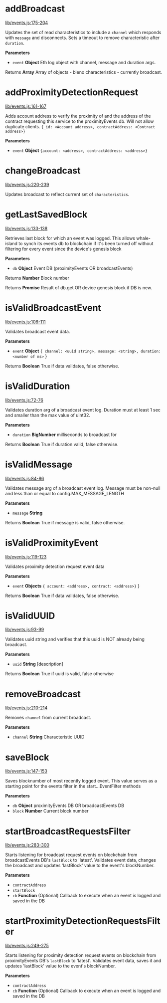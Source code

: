 # addBroadcast

[lib/events.js:175-204](https://github.com/animist-io/whale-island/blob/f2a1da87499dd49c60cd67ee02a2eaa335843829/lib/events.js#L175-L204 "Source code on GitHub")

Updates the set of read characteristics to include a `channel` which responds with `message`
and disconnects. Sets a timeout to remove characteristic after `duration`.

**Parameters**

-   `event` **Object** Eth log object with channel, message and duration args.

Returns **Array** Array of objects - bleno characteristics - currently broadcast.

# addProximityDetectionRequest

[lib/events.js:161-167](https://github.com/animist-io/whale-island/blob/f2a1da87499dd49c60cd67ee02a2eaa335843829/lib/events.js#L161-L167 "Source code on GitHub")

Adds account address to verify the proximity of and the address of the contract requesting this service 
to the proximityEvents db. Will not allow duplicate clients.
`{_id: <Account address>, contractAddress: <Contract address>}`

**Parameters**

-   `event` **Object** `{account: <address>, contractAddress: <address>}`

# changeBroadcast

[lib/events.js:220-239](https://github.com/animist-io/whale-island/blob/f2a1da87499dd49c60cd67ee02a2eaa335843829/lib/events.js#L220-L239 "Source code on GitHub")

Updates broadcast to reflect current set of `characteristics`.

# getLastSavedBlock

[lib/events.js:133-138](https://github.com/animist-io/whale-island/blob/f2a1da87499dd49c60cd67ee02a2eaa335843829/lib/events.js#L133-L138 "Source code on GitHub")

Retrieves last block for which an event was logged. This allows whale-island to synch its 
events db to blockchain if it's been turned off without filtering for every event since
the device's genesis block

**Parameters**

-   `db` **Object** Event DB (proximityEvents OR broadcastEvents)

Returns **Number** Block number

Returns **Promise** Result of db.get OR device genesis block if DB is new.

# isValidBroadcastEvent

[lib/events.js:106-111](https://github.com/animist-io/whale-island/blob/f2a1da87499dd49c60cd67ee02a2eaa335843829/lib/events.js#L106-L111 "Source code on GitHub")

Validates broadcast event data.

**Parameters**

-   `event` **Object** `{ channel: <uuid string>, message: <string>, duration: <number of ms>` }

Returns **Boolean** True if data validates, false otherwise.

# isValidDuration

[lib/events.js:72-76](https://github.com/animist-io/whale-island/blob/f2a1da87499dd49c60cd67ee02a2eaa335843829/lib/events.js#L72-L76 "Source code on GitHub")

Validates duration arg of a broadcast event log. Duration must at least 1 sec and 
smaller than the max value of uint32.

**Parameters**

-   `duration` **BigNumber** milliseconds to broadcast for

Returns **Boolean** True if duration valid, false otherwise.

# isValidMessage

[lib/events.js:84-86](https://github.com/animist-io/whale-island/blob/f2a1da87499dd49c60cd67ee02a2eaa335843829/lib/events.js#L84-L86 "Source code on GitHub")

Validates message arg of a broadcast event log. Message must be non-null and
less than or equal to config.MAX_MESSAGE_LENGTH

**Parameters**

-   `message` **String** 

Returns **Boolean** True if message is valid, false otherwise.

# isValidProximityEvent

[lib/events.js:119-123](https://github.com/animist-io/whale-island/blob/f2a1da87499dd49c60cd67ee02a2eaa335843829/lib/events.js#L119-L123 "Source code on GitHub")

Validates proximity detection request event data

**Parameters**

-   `event` **Objects** `{ account: <address>, contract: <address>}` }

Returns **Boolean** True if data validates, false otherwise.

# isValidUUID

[lib/events.js:93-99](https://github.com/animist-io/whale-island/blob/f2a1da87499dd49c60cd67ee02a2eaa335843829/lib/events.js#L93-L99 "Source code on GitHub")

Validates uuid string and verifies that this uuid is NOT already being broadcast.

**Parameters**

-   `uuid` **String** [description]

Returns **Boolean** True if uuid is valid, false otherwise

# removeBroadcast

[lib/events.js:210-214](https://github.com/animist-io/whale-island/blob/f2a1da87499dd49c60cd67ee02a2eaa335843829/lib/events.js#L210-L214 "Source code on GitHub")

Removes `channel` from current broadcast.

**Parameters**

-   `channel` **String** Characteristic UUID

# saveBlock

[lib/events.js:147-153](https://github.com/animist-io/whale-island/blob/f2a1da87499dd49c60cd67ee02a2eaa335843829/lib/events.js#L147-L153 "Source code on GitHub")

Saves blocknumber of most recently logged event. This value serves as a starting point for the 
events filter in the start...EventFilter methods

**Parameters**

-   `db` **Object** proximityEvents DB OR broadcastEvents DB
-   `block` **Number** Current block number

# startBroadcastRequestsFilter

[lib/events.js:283-300](https://github.com/animist-io/whale-island/blob/f2a1da87499dd49c60cd67ee02a2eaa335843829/lib/events.js#L283-L300 "Source code on GitHub")

Starts listening for broadcast request events on blockchain from broadcastEvents DB's 
`lastBlock` to 'latest'. Validates event data, changes the broadcast and updates 'lastBlock' 
value to the event's blockNumber.

**Parameters**

-   `contractAddress`  
-   `startBlock`  
-   `cb` **Function** (Optional) Callback to execute when an event is logged and saved in the DB

# startProximityDetectionRequestsFilter

[lib/events.js:249-275](https://github.com/animist-io/whale-island/blob/f2a1da87499dd49c60cd67ee02a2eaa335843829/lib/events.js#L249-L275 "Source code on GitHub")

Starts listening for proximity detection request events on blockchain from proximityEvents DB's 
`lastBlock` to 'latest'. Validates event data, saves it and updates 'lastBlock' value to the 
event's blockNumber.

**Parameters**

-   `contractAddress`  
-   `cb` **Function** (Optional) Callback to execute when an event is logged and saved in the DB
